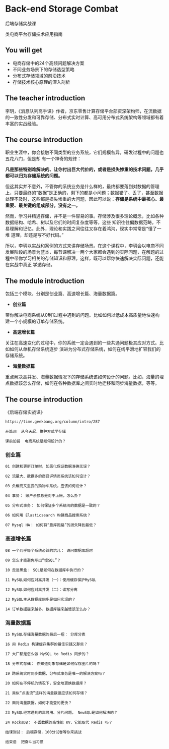 # Back-end Storage Combat

后端存储实战课

类电商平台存储技术应用指南

## You will get

+ 电商存储中的24个高频问题解决方案
+ 不同业务场景下的存储选型策略
+ 分布式存储领域的前沿技术
+ 存储技术核心原理的深入剖析

## The teacher introduction

李玥，《消息队列高手课》作者，京东零售计算存储平台部资深架构师，在流数据的一致性分发和可靠存储、分布式实时计算、高可用分布式系统架构等领域都有着丰富的实战经验。

## The course introduction

职业生涯中，你会接触不同类型的业务系统，它们规模各异，研发过程中的问题也五花八门，但是却 有一个神奇的规律：

**凡是那些特别难解决的、让你付出巨大代价的，或者是损失惨重的技术问题，几乎都可以归为存储系统的问题。**

但这其实并不意外，不管你的系统业务是什么样的，最终都要落到对数据的管理上，只要最终的“数据”是正确的，剩下的都是小问题；数据错了、丢了，甚至数据处理不及时，这些都是损失惨重的大问题，因此可以说：**存储是系统中最核心、最重要、最关键的组成部分，没有之一。**

然而，学习并精通存储，并不是一件容易的事。存储涉及很多理论概念，比如各种数据结构、哈希、树以及它们的时间复杂度等等，这些 知识往往偏数据范畴，不易理解和记忆。此外，理论和实践之间往往又存在着鸿沟，现实中常常是“懂了一堆 道理，却还是写不好代码。”

所以，李玥以实战和案例的方式来讲存储场景。在这个课程中，李玥会以电商不同发展阶段的场景为蓝本，每节课解决一两个大家都会遇到的实际问题，在解题的过程中带你学习相关的存储知识和原理。这样，既可以帮你快速解决实际问题，还能在实战中真正 学透存储。


## The module introduction

包括三个模块，分别是创业篇、高速增长篇、海量数据篇。

+ **创业篇**

带你解决电商系统从0到1过程中遇到的问题。比如如何以低成本高质量地快速构建一个小规模的订单存储系统。

+ **高速增长篇**

关注在高速变化的过程中，你的系统一定会遇到的一些共通问题极其应对方式。比如如何从单机存储系统逐步 演进为分布式存储系统，如何在线平滑地扩容我们的存储系统。

+ **海量数据篇**

重点解决高并发、海量数据情况下的存储系统该如何设计的问题。比如，海量的埋点数据该怎么存储，如何在各种数据库之间实时地迁移和同步海量数据，等等。

## The course introduction

《后端存储实战课》

```
https://time.geekbang.org/column/intro/287
```

```
开篇词  从今天起，换种方式学存储

课前加餐  电商系统是如何设计的？

```

### 创业篇
```
01 创建和更新订单时，如恶化保证数据准确无误？

02 流量大、数据多的商品详情页系统该如何设计？

03 负载而又重要的购物车系统，应该如何设计？

04 事务： 账户余额总是对不上帐，怎么办？

05 分布式事务： 如何保证多个系统间的数据是一致的？

06 如何用 Elasticsearch 构建商品搜索系统？

07 Mysql HA： 如何将“删库跑路”的损失降到最低？

```

### 高速增长篇
```
08 一个几乎每个系统必踩的坑儿： 访问数据库超时

09 怎么才能避免写出“慢SQL”？

10 走进黑盒： SQL是如何在数据库中执行的？

11 MySQL如何应对高并发（一）：使用缓存保护MySQL

12 MySQL如何应对高并发（二）：读写分离

13 MySQL主从数据库同步是如何实现的？

14 订单数据越来越多，数据库越来越慢该怎么办？

```

### 海量数据篇
```
15 MySQL存储海量数据的最后一招： 分库分表

16 用 Redis 构建缓存集群的最佳实践又那些？

17 大厂都是怎么做 MySQL to Redis 同步的？

18 分布式存储： 你知道对象存储是如何保存图片的吗？

19 跨系统实时同步数据，分布式事务是唯一的解决方案吗？

20 如何在不停机的情况下，安全地更换数据库？

21 类似“点击流”这样的海量数据应该如何存储？

22 面对海量数据，如何才能查的更快？

23 MySQL经常遇到的高可用、分片问题， NewSQL是如何解决的？

24 RocksDB： 不丢数据的高性能 KV，它能取代 Redis 吗？

结课测试： 后端存储，100分试卷等你来挑战

结束语  把奋斗当习惯

```


